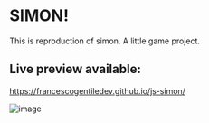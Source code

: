 # SIMON!
This is reproduction of simon. A little game project.

## Live preview available:  
https://francescogentiledev.github.io/js-simon/

![image](https://user-images.githubusercontent.com/45791472/188831761-7f551a44-5d4b-42f0-a929-b527438adc2c.png)

